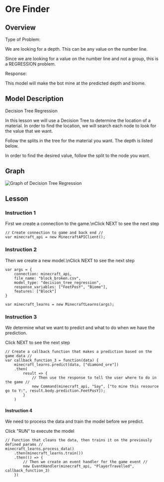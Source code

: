 # Ore Finder
## Overview
Type of Problem:

We are looking for a depth. This can be any value on the number line.

Since we are looking for a value on the number line and not a group, 
this is a REGRESSION problem.

Response:

This model will make the bot mine at the predicted depth and biome.


## Model Description
Decision Tree Regression

In this lesson we will use a Decision Tree to determine the location of a material. In order to find
the location, we will search each node to look for the value that we want.

Follow the splits in the tree for the material you want. The depth is listed below.

In order to find the desired value, follow the split to the node you want.
## Graph 
![Graph of Decision Tree Regression](../static/includes/decision_tree.png)
## Lesson
### Instruction 1
First we create a connection to the game.\nClick NEXT to see the next step
```
// Create connection to game and back end //
var minecraft_api = new MinecraftAPIClient();
```

### Instruction 2
Then we create a new model.\nClick NEXT to see the next step

```
var args = {
    connection: minecraft_api, 
    file_name: "block_broken.csv", 
    model_type: "decision_tree_regression", 
    response_variables: ["FeetPosY", "Biome"],
    features: ["Block"]
}

var minecraft_learns = new MinecraftLearns(args);

```

### Instruction 3
We determine what we want to predict and what to do when we have the prediction.

Click NEXT to see the next step

```
// Create a callback function that makes a prediction based on the game data //
var callback_function_3 = function(data) {
    minecraft_learns.predict(data, ["diamond_ore"])
    .then(
        result => {
            // Then use the response to tell the user where to do in the game //
            new Command(minecraft_api, "Say", ["to mine this resource go to Y:", result.body.prediction.FeetPosY]);
        }            
    )
```

#### Instruction 4
We need to process the data and train the model before we predict.

Click \"RUN\" to execute the model
```
// Function that cleans the data, then trains it on the previously defined params //
minecraft_learns.process_data()
    .then(minecraft_learns.train())
    .then(() => {
        // Then we create an event handler for the game event //
        new EventHandler(minecraft_api, "PlayerTravelled", callback_function_3)
    })
```
